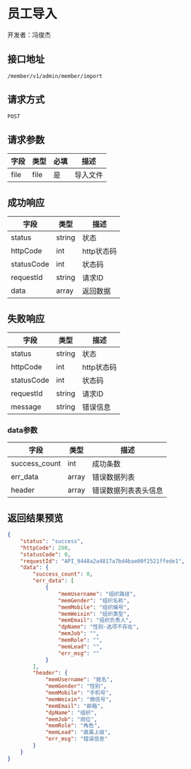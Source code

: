 # 员工导入

开发者：冯俊杰

## 接口地址

`/member/v1/admin/member/import`

## 请求方式

`POST`

## 请求参数

| 字段 | 类型   | 必填 | 描述     |
| ---- | ------ | ---- | -------- |
| file   | file    | 是   | 导入文件   |

## 成功响应

| 字段       | 类型    | 描述        |
| ---------- | ------- | ----------- |
| status    | string  | 状态    |
| httpCode     | int  | http状态码    |
| statusCode | int  | 状态码 |
| requestId | string  | 请求ID |
| data  | array  | 返回数据      |

## 失败响应

| 字段       | 类型    | 描述        |
| ---------- | ------- | ----------- |
| status    | string  | 状态    |
| httpCode     | int  | http状态码    |
| statusCode | int  | 状态码 |
| requestId | string  | 请求ID |
| message  | string  | 错误信息      |

### data参数

| 字段 | 类型 | 描述 |
| --- | --- | --- |
| success_count | int | 成功条数 |
| err_data | array | 错误数据列表 |
| header | array | 错误数据列表表头信息 |

## 返回结果预览

```json
{
    "status": "success",
    "httpCode": 200,
    "statusCode": 0,
    "requestId": "API_9448a2a4817a7bd4bae00f2521ffede1",
    "data": {
        "success_count": 0,
        "err_data": [
            {
                "memUsername": "组织路径",
                "memGender": "组织名称",
                "memMobile": "组织编号",
                "memWeixin": "组织类型",
                "memEmail": "组织负责人",
                "dpName": "性别-选项不存在",
                "memJob": "",
                "memRole": "",
                "memLead": "",
                "err_msg": ""
            }
        ],
        "header": {
            "memUsername": "姓名",
            "memGender": "性别",
            "memMobile": "手机号",
            "memWeixin": "微信号",
            "memEmail": "邮箱",
            "dpName": "组织",
            "memJob": "岗位",
            "memRole": "角色",
            "memLead": "直属上级",
            "err_msg": "错误信息"
        }
    }
}
```